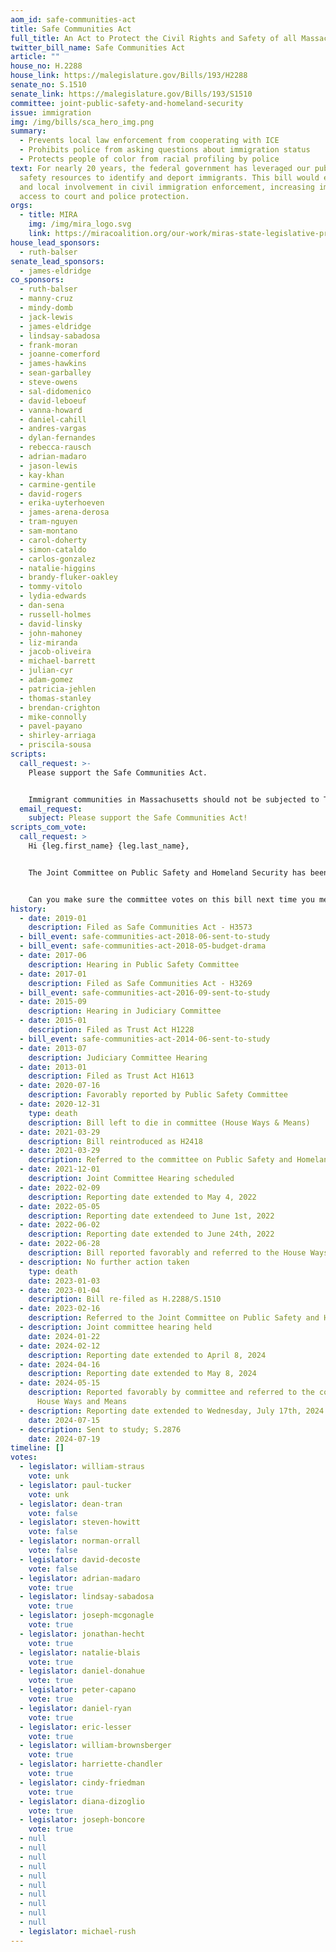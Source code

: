 ```yaml
---
aom_id: safe-communities-act
title: Safe Communities Act
full_title: An Act to Protect the Civil Rights and Safety of all Massachusetts Residents
twitter_bill_name: Safe Communities Act
article: ""
house_no: H.2288
house_link: https://malegislature.gov/Bills/193/H2288
senate_no: S.1510
senate_link: https://malegislature.gov/Bills/193/S1510
committee: joint-public-safety-and-homeland-security
issue: immigration
img: /img/bills/sca_hero_img.png
summary:
  - Prevents local law enforcement from cooperating with ICE
  - Prohibits police from asking questions about immigration status
  - Protects people of color from racial profiling by police
text: For nearly 20 years, the federal government has leveraged our public
  safety resources to identify and deport immigrants. This bill would end state
  and local involvement in civil immigration enforcement, increasing immigrant
  access to court and police protection.
orgs:
  - title: MIRA
    img: /img/mira_logo.svg
    link: https://miracoalition.org/our-work/miras-state-legislative-priorities-2023-2024/
house_lead_sponsors:
  - ruth-balser
senate_lead_sponsors:
  - james-eldridge
co_sponsors:
  - ruth-balser
  - manny-cruz
  - mindy-domb
  - jack-lewis
  - james-eldridge
  - lindsay-sabadosa
  - frank-moran
  - joanne-comerford
  - james-hawkins
  - sean-garballey
  - steve-owens
  - sal-didomenico
  - david-leboeuf
  - vanna-howard
  - daniel-cahill
  - andres-vargas
  - dylan-fernandes
  - rebecca-rausch
  - adrian-madaro
  - jason-lewis
  - kay-khan
  - carmine-gentile
  - david-rogers
  - erika-uyterhoeven
  - james-arena-derosa
  - tram-nguyen
  - sam-montano
  - carol-doherty
  - simon-cataldo
  - carlos-gonzalez
  - natalie-higgins
  - brandy-fluker-oakley
  - tommy-vitolo
  - lydia-edwards
  - dan-sena
  - russell-holmes
  - david-linsky
  - john-mahoney
  - liz-miranda
  - jacob-oliveira
  - michael-barrett
  - julian-cyr
  - adam-gomez
  - patricia-jehlen
  - thomas-stanley
  - brendan-crighton
  - mike-connolly
  - pavel-payano
  - shirley-arriaga
  - priscila-sousa
scripts:
  call_request: >-
    Please support the Safe Communities Act.


    Immigrant communities in Massachusetts should not be subjected to Trump's racist policies.
  email_request:
    subject: Please support the Safe Communities Act!
scripts_com_vote:
  call_request: >
    Hi {leg.first_name} {leg.last_name},


    The Joint Committee on Public Safety and Homeland Security has been studying the Safe Communities Act since last year, we need action now!


    Can you make sure the committee votes on this bill next time you meet?
history:
  - date: 2019-01
    description: Filed as Safe Communities Act - H3573
  - bill_event: safe-communities-act-2018-06-sent-to-study
  - bill_event: safe-communities-act-2018-05-budget-drama
  - date: 2017-06
    description: Hearing in Public Safety Committee
  - date: 2017-01
    description: Filed as Safe Communities Act - H3269
  - bill_event: safe-communities-act-2016-09-sent-to-study
  - date: 2015-09
    description: Hearing in Judiciary Committee
  - date: 2015-01
    description: Filed as Trust Act H1228
  - bill_event: safe-communities-act-2014-06-sent-to-study
  - date: 2013-07
    description: Judiciary Committee Hearing
  - date: 2013-01
    description: Filed as Trust Act H1613
  - date: 2020-07-16
    description: Favorably reported by Public Safety Committee
  - date: 2020-12-31
    type: death
    description: Bill left to die in committee (House Ways & Means)
  - date: 2021-03-29
    description: Bill reintroduced as H2418
  - date: 2021-03-29
    description: Referred to the committee on Public Safety and Homeland Security
  - date: 2021-12-01
    description: Joint Committee Hearing scheduled
  - date: 2022-02-09
    description: Reporting date extended to May 4, 2022
  - date: 2022-05-05
    description: Reporting date extendeed to June 1st, 2022
  - date: 2022-06-02
    description: Reporting date extended to June 24th, 2022
  - date: 2022-06-28
    description: Bill reported favorably and referred to the House Ways and Means Committee
  - description: No further action taken
    type: death
    date: 2023-01-03
  - date: 2023-01-04
    description: Bill re-filed as H.2288/S.1510
  - date: 2023-02-16
    description: Referred to the Joint Committee on Public Safety and Homeland Security
  - description: Joint committee hearing held
    date: 2024-01-22
  - date: 2024-02-12
    description: Reporting date extended to April 8, 2024
  - date: 2024-04-16
    description: Reporting date extended to May 8, 2024
  - date: 2024-05-15
    description: Reported favorably by committee and referred to the committee on
      House Ways and Means
  - description: Reporting date extended to Wednesday, July 17th, 2024
    date: 2024-07-15
  - description: Sent to study; S.2876
    date: 2024-07-19
timeline: []
votes:
  - legislator: william-straus
    vote: unk
  - legislator: paul-tucker
    vote: unk
  - legislator: dean-tran
    vote: false
  - legislator: steven-howitt
    vote: false
  - legislator: norman-orrall
    vote: false
  - legislator: david-decoste
    vote: false
  - legislator: adrian-madaro
    vote: true
  - legislator: lindsay-sabadosa
    vote: true
  - legislator: joseph-mcgonagle
    vote: true
  - legislator: jonathan-hecht
    vote: true
  - legislator: natalie-blais
    vote: true
  - legislator: daniel-donahue
    vote: true
  - legislator: peter-capano
    vote: true
  - legislator: daniel-ryan
    vote: true
  - legislator: eric-lesser
    vote: true
  - legislator: william-brownsberger
    vote: true
  - legislator: harriette-chandler
    vote: true
  - legislator: cindy-friedman
    vote: true
  - legislator: diana-dizoglio
    vote: true
  - legislator: joseph-boncore
    vote: true
  - null
  - null
  - null
  - null
  - null
  - null
  - null
  - null
  - null
  - null
  - legislator: michael-rush
---
```

